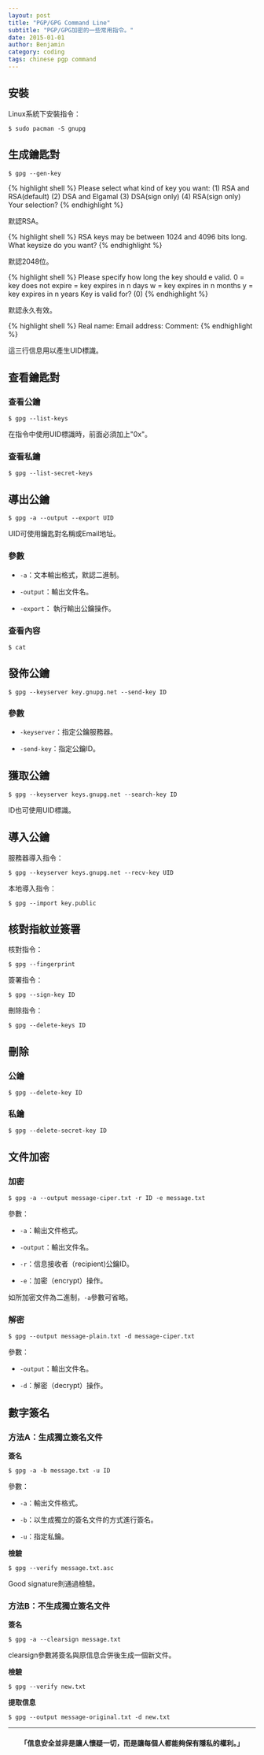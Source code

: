 ```yaml
---
layout: post
title: "PGP/GPG Command Line"
subtitle: "PGP/GPG加密的一些常用指令。"
date: 2015-01-01
author: Benjamin
category: coding
tags: chinese pgp command 
---
```


## 安裝

Linux系統下安裝指令：

`$ sudo pacman -S gnupg`

## 生成鑰匙對

`$ gpg --gen-key`

{% highlight shell %}
Please select what kind of key you want: 
(1) RSA and RSA(default)
(2) DSA and Elgamal
(3) DSA(sign only)
(4) RSA(sign only)
Your selection?
{% endhighlight %}
    
默認RSA。

{% highlight shell %}
RSA keys may be between 1024 and 4096 bits long.
What keysize do you want?
{% endhighlight %}
    
默認2048位。

{% highlight shell %}
Please specify how long the key should e valid.
0 = key does not expire
<n> = key expires in n days
<n> w = key expires in n months
<n> y = key expires in n years
Key is valid for? (0)
{% endhighlight %}
    
默認永久有效。

{% highlight shell %}
Real name: 
Email address: 
Comment: 
{% endhighlight %}
    
這三行信息用以產生UID標識。

## 查看鑰匙對

### 查看公鑰

`$ gpg --list-keys`
    
在指令中使用UID標識時，前面必須加上"0x"。

### 查看私鑰

`$ gpg --list-secret-keys`

## 導出公鑰

`$ gpg -a --output --export UID`
    
UID可使用鑰匙對名稱或Email地址。

### 參數

* `-a`：文本輸出格式，默認二進制。

* `-output`：輸出文件名。

* `-export`： 執行輸出公鑰操作。

### 查看內容

`$ cat`
    
## 發佈公鑰

`$ gpg --keyserver key.gnupg.net --send-key ID`
    
### 參數

* `-keyserver`：指定公鑰服務器。

* `-send-key`：指定公鑰ID。

## 獲取公鑰

`$ gpg --keyserver keys.gnupg.net --search-key ID`
    
ID也可使用UID標識。

## 導入公鑰

服務器導入指令：

`$ gpg --keyserver keys.gnupg.net --recv-key UID`
    
本地導入指令：

`$ gpg --import key.public`
    
## 核對指紋並簽署

核對指令：

`$ gpg --fingerprint`
    
簽署指令：

`$ gpg --sign-key ID`
    
刪除指令：

`$ gpg --delete-keys ID`
    
## 刪除

### 公鑰

`$ gpg --delete-key ID`
    
### 私鑰

`$ gpg --delete-secret-key ID`

## 文件加密

### 加密

`$ gpg -a --output message-ciper.txt -r ID -e message.txt`
    
參數：

* `-a`：輸出文件格式。

* `-output`：輸出文件名。

* `-r`：信息接收者（recipient)公鑰ID。

* `-e`：加密（encrypt）操作。

如所加密文件為二進制，`-a`參數可省略。

### 解密

`$ gpg --output message-plain.txt -d message-ciper.txt`
    
參數：

* `-output`：輸出文件名。

* `-d`：解密（decrypt）操作。

## 數字簽名

### 方法A：生成獨立簽名文件

**簽名**

`$ gpg -a -b message.txt -u ID`
    
參數：

* `-a`：輸出文件格式。

* `-b`：以生成獨立的簽名文件的方式進行簽名。

* `-u`：指定私鑰。

**檢驗**

`$ gpg --verify message.txt.asc`
    
Good signature則通過檢驗。

### 方法B：不生成獨立簽名文件

**簽名**

`$ gpg -a --clearsign message.txt`
    
clearsign參數將簽名與原信息合併後生成一個新文件。

**檢驗**

`$ gpg --verify new.txt`
    
**提取信息**

`$ gpg --output message-original.txt -d new.txt`
    
---

<center>
<h4>「信息安全並非是讓人懷疑一切，而是讓每個人都能夠保有隱私的權利。」
</h4>
</center>

<div class="eof"></div>

